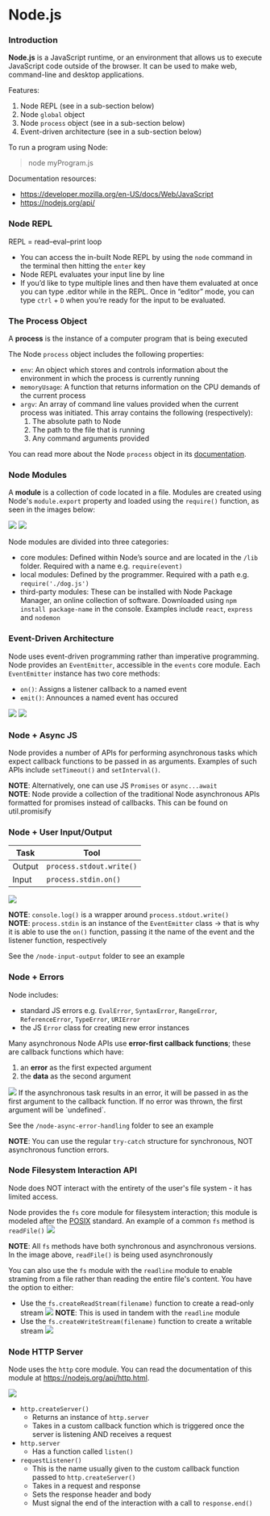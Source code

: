 # Node.js

### Introduction
**Node.js** is a JavaScript runtime, or an environment that allows us to execute JavaScript code outside of the browser. It can be used to make web, command-line and desktop applications.

Features:
1. Node REPL (see in a sub-section below)
2. Node `global` object
3. Node `process` object (see in a sub-section below)
4. Event-driven architecture (see in a sub-section below)

To run a program using Node:
> node myProgram.js

Documentation resources:
* https://developer.mozilla.org/en-US/docs/Web/JavaScript
* https://nodejs.org/api/

### Node REPL
REPL = read–eval–print loop

* You can access the in-built Node REPL by using the `node` command in the terminal then hitting the `enter` key
* Node REPL evaluates your input line by line
* If you’d like to type multiple lines and then have them evaluated at once you can type .editor while in the REPL. Once in “editor” mode, you can type `ctrl` + `D` when you’re ready for the input to be evaluated.

### The Process Object
A **process** is the instance of a computer program that is being executed

The Node `process` object includes the following properties:
* `env`: An object which stores and controls information about the environment in which the process is currently running
* `memoryUsage`: A function that returns information on the CPU demands of the current process
* `argv`: An array of command line values provided when the current process was initiated. This array contains the following (respectively):
   1. The absolute path to Node
   2. The path to the file that is running
   3. Any command arguments provided

You can read more about the Node `process` object in its [documentation](https://nodejs.org/api/process.html).

### Node Modules
A **module** is a collection of code located in a file. Modules are created using Node's `module.export` property and loaded using the `require()` function, as seen in the images below:

<img src="../../course-images/Node%20Module.png">
<img src="../../course-images/Node%20Module%20require()-ing.png">

Node modules are divided into three categories: 
* core modules: Defined within Node’s source and are located in the `/lib` folder. Required with a name e.g. `require(event)`
* local modules: Defined by the programmer. Required with a path e.g. `require('./dog.js')`
* third-party modules: These can be installed with Node Package Manager, an online collection of software. Downloaded using `npm install package-name` in the console. Examples include `react`, `express` and `nodemon`

### Event-Driven Architecture
Node uses event-driven programming rather than imperative programming. Node provides an `EventEmitter`, accessible in the `events` core module. Each `EventEmitter` instance has two core methods:
* `on()`: Assigns a listener callback to a named event
* `emit()`: Announces a named event has occured

<img src="../../course-images/Event%20Emitter%20Class%20Usage.png">
<img src="../../course-images/Event%20Emitter%20Class%20Usage%20-%20Methods.png">

### Node + Async JS
Node provides a number of APIs for performing asynchronous tasks which expect callback functions to be passed in as arguments. Examples of such APIs include `setTimeout()` and `setInterval()`.

**NOTE**: Alternatively, one can use JS `Promises` or `async...await` <br>
**NOTE**: Node provide a collection of the traditional Node asynchronous APIs formatted for promises instead of callbacks. This can be found on util.promisify

### Node + User Input/Output
| Task      | Tool       
|-----------|--------------------------
|Output     | `process.stdout.write()` 
|Input      | `process.stdin.on()`

<img src="../../course-images/Node%20Output.png">

**NOTE**: `console.log()` is a wrapper around `process.stdout.write()` <br>
**NOTE**: `process.stdin` is an instance of the `EventEmitter` class → that is why it is able to use the `on()` function, passing it the name of the event and the listener function, respectively

See the `/node-input-output` folder to see an example

### Node + Errors
Node includes:
* standard JS errors e.g. `EvalError`, `SyntaxError`, `RangeError`, `ReferenceError`, `TypeError`, `URIError` 
* the JS `Error` class for creating new error instances

Many asynchronous Node APIs use **error-first callback functions**; these are callback functions which have:
1. an **error** as the first expected argument
2. the **data** as the second argument

<img src="../../course-images/Node%20Error-First%20CallBack%20Asynchronous%20Function.png">
If the asynchronous task results in an error, it will be passed in as the first argument to the callback function. If no error was thrown, the first argument will be `undefined`.

<br>

See the `/node-async-error-handling` folder to see an example

**NOTE**: You can use the regular `try-catch` structure for synchronous, NOT asynchronous function errors. 

### Node Filesystem Interaction API
Node does NOT interact with the entirety of the user's file system - it has limited access. 

Node provides the `fs` core module for filesystem interaction; this module is modeled after the [POSIX](https://en.wikipedia.org/wiki/POSIX) standard. An example of a common `fs` method is `readFile()`
<img src="../../course-images/Node%20fs%20Code%20Module%20Usage.png">

**NOTE**: All `fs` methods have both synchronous and asynchronous versions. In the image above, `readFile()` is being used asynchronously

You can also use the `fs` module with the `readline` module to enable straming from a file rather than reading the entire file's content.  You have the option to either:
* Use the `fs.createReadStream(filename)` function to create a read-only stream
  <img src="../../course-images/Node%20fs%20Code%20Module%20Usage%20-%20Streaming.png">
  **NOTE**: This is used in tandem with the `readline` module
* Use the `fs.createWriteStream(filename)` function to create a writable stream
  <img src="../../course-images/Node%20fs%20Code%20Module%20Usage%20-%20Writable%20Streaming.png">

### Node HTTP Server
Node uses the `http` core module. You can read the documentation of this module at https://nodejs.org/api/http.html.

<img src="../../course-images/Node%20HTTP%20Server.png">

* `http.createServer()`
  * Returns an instance of `http.server`
  * Takes in a custom callback function which is triggered once the server is listening AND receives a request
* `http.server`
  * Has a function called `listen()`
* `requestListener()`
  * This is the name usually given to the custom callback function passed to `http.createServer()`
  * Takes in a request and response
  * Sets the response header and body
  * Must signal the end of the interaction with a call to `response.end()`
